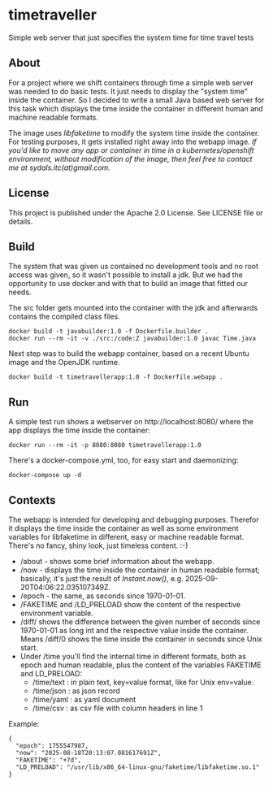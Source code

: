 # timetraveller
Simple web server that just specifies the system time for time travel tests

## About
For a project where we shift containers through time a simple web server was needed to do basic tests.
It just needs to display the "system time" inside the container. So I decided to write a small Java
based web server for this task which displays the time inside the container in different human and
machine readable formats.

The image uses _libfaketime_ to modify the system time inside the container. For testing purposes,
it gets installed right away into the webapp image. _If you'd like to move any app or container
in time in a kubernetes/openshift environment, without modification of the image, then feel free
to contact me at sydals.itc(at)gmail.com._

## License
This project is published under the Apache 2.0 License. See LICENSE file or details.

## Build
The system that was given us contained no development tools and no root access was given, 
so it wasn't possible to install a jdk. But we had the opportunity to use docker and with that
to build an image that fitted our needs.

The src folder gets mounted into the container with the jdk and afterwards contains the compiled class files.
```
docker build -t javabuilder:1.0 -f Dockerfile.builder .
docker run --rm -it -v ./src:/code:Z javabuilder:1.0 javac Time.java
```

Next step was to build the webapp container, based on a recent Ubuntu image and the OpenJDK runtime.
```
docker build -t timetravellerapp:1.0 -f Dockerfile.webapp .
```

## Run
A simple test run shows a webserver on http://localhost:8080/ where the app displays the time inside
the container:
```
docker run --rm -it -p 8080:8080 timetravellerapp:1.0
```

There's a docker-compose.yml, too, for easy start and daemonizing:
```
docker-compose up -d
```

## Contexts
The webapp is intended for developing and debugging purposes. Therefor it displays the time
inside the container as well as some environment variables for libfaketime in different,
easy or machine readable format. There's no fancy, shiny look, just timeless content. :-)

* /about - shows some brief information about the webapp.
* /now - displays the time inside the container in human readable format; basically, it's just the result of _Instant.now()_, e.g. 2025-09-20T04:06:22.035107349Z.
* /epoch - the same, as seconds since 1970-01-01.
* /FAKETIME and /LD_PRELOAD show the content of the respective environment variable.
* /diff/<numSeconds> shows the difference between the given number of seconds since 1970-01-01 as
  long int and the respective value inside the container. Means /diff/0 shows the time inside the
  container in seconds since Unix start.
* Under /time you'll find the internal time in different formats, both as epoch and human readable, plus the content of the variables FAKETIME and LD_PRELOAD:
  * /time/text : in plain text, key=value format, like for Unix env=value.
  * /time/json : as json record
  * /time/yaml : as yaml document
  * /time/csv  : as csv file with column headers in line 1

Example:
```
{
  "epoch": 1755547987,
  "now": "2025-08-18T20:13:07.081617691Z",
  "FAKETIME": "+7d",
  "LD_PRELOAD": "/usr/lib/x86_64-linux-gnu/faketime/libfaketime.so.1"
}
```

